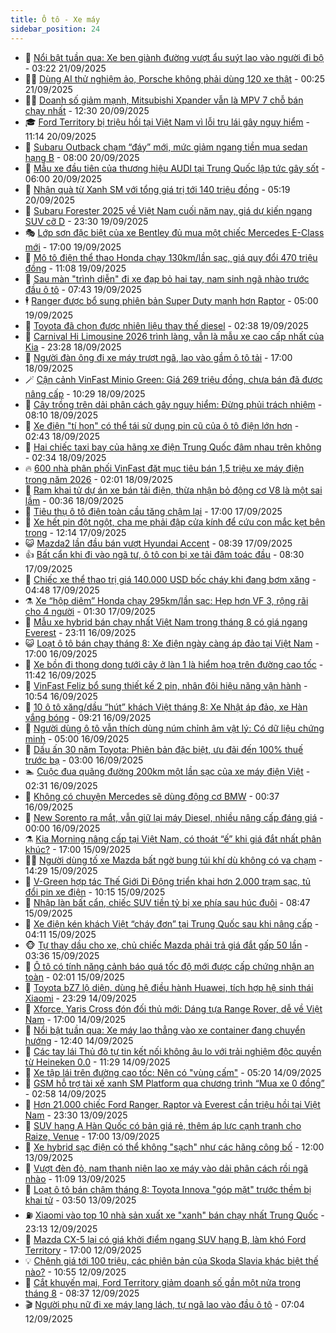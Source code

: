 ```yaml
---
title: Ô tô - Xe máy
sidebar_position: 24
---
```


<!-- dantri-o-to-xe-may:START -->
- 🤡 [Nổi bật tuần qua: Xe ben giành đường vượt ẩu suýt lao vào người đi bộ](https://dantri.com.vn/o-to-xe-may/noi-bat-tuan-qua-xe-ben-gianh-duong-vuot-au-suyt-lao-vao-nguoi-di-bo-20250921100701256.htm) - 03:22 21/09/2025
- 🧑‍💻 [Dùng AI thử nghiệm ảo, Porsche không phải dùng 120 xe thật](https://dantri.com.vn/o-to-xe-may/dung-ai-thu-nghiem-ao-porsche-khong-phai-dung-120-xe-that-20250920233943983.htm) - 00:25 21/09/2025
- 🧑‍💻 [Doanh số giảm mạnh, Mitsubishi Xpander vẫn là MPV 7 chỗ bán chạy nhất](https://dantri.com.vn/o-to-xe-may/doanh-so-giam-manh-mitsubishi-xpander-van-la-mpv-7-cho-ban-chay-nhat-20250920162739881.htm) - 12:30 20/09/2025
- 🎓 [Ford Territory bị triệu hồi tại Việt Nam vì lỗi trụ lái gây nguy hiểm](https://dantri.com.vn/o-to-xe-may/ford-territory-bi-trieu-hoi-tai-viet-nam-vi-loi-tru-lai-gay-nguy-hiem-20250920165453117.htm) - 11:14 20/09/2025
- 🌊 [Subaru Outback chạm “đáy” mới, mức giảm ngang tiền mua sedan hạng B](https://dantri.com.vn/o-to-xe-may/subaru-outback-cham-day-moi-muc-giam-ngang-tien-mua-sedan-hang-b-20250918005738381.htm) - 08:00 20/09/2025
- 🥷 [Mẫu xe đầu tiên của thương hiệu AUDI tại Trung Quốc lập tức gây sốt](https://dantri.com.vn/o-to-xe-may/mau-xe-dau-tien-cua-thuong-hieu-audi-tai-trung-quoc-lap-tuc-gay-sot-20250920001022608.htm) - 06:00 20/09/2025
- 🤩 [Nhận quà từ Xanh SM với tổng giá trị tới 140 triệu đồng](https://dantri.com.vn/o-to-xe-may/nhan-qua-tu-xanh-sm-voi-tong-gia-tri-toi-140-trieu-dong-20250920112759695.htm) - 05:19 20/09/2025
- 🫶 [Subaru Forester 2025 về Việt Nam cuối năm nay, giá dự kiến ngang SUV cỡ D](https://dantri.com.vn/o-to-xe-may/subaru-forester-2025-ve-viet-nam-cuoi-nam-nay-gia-du-kien-ngang-suv-co-d-20250917130253775.htm) - 23:30 19/09/2025
- 🎭 [Lớp sơn đặc biệt của xe Bentley đủ mua một chiếc Mercedes E-Class mới](https://dantri.com.vn/o-to-xe-may/lop-son-dac-biet-cua-xe-bentley-du-mua-mot-chiec-mercedes-e-class-moi-20250919152717863.htm) - 17:00 19/09/2025
- 🌁 [Mô tô điện thể thao Honda chạy 130km/lần sạc, giá quy đổi 470 triệu đồng](https://dantri.com.vn/o-to-xe-may/mo-to-dien-the-thao-honda-chay-130kmlan-sac-gia-quy-doi-470-trieu-dong-20250919175832173.htm) - 11:08 19/09/2025
- 🦩 [Sau màn &quot;trình diễn&quot; đi xe đạp bỏ hai tay, nam sinh ngã nhào trước đầu ô tô](https://dantri.com.vn/o-to-xe-may/sau-man-trinh-dien-di-xe-dap-bo-hai-tay-nam-sinh-nga-nhao-truoc-dau-o-to-20250919120823230.htm) - 07:43 19/09/2025
- 🕴 [Ranger được bổ sung phiên bản Super Duty mạnh hơn Raptor](https://dantri.com.vn/o-to-xe-may/ranger-duoc-bo-sung-phien-ban-super-duty-manh-hon-raptor-20250919000336968.htm) - 05:00 19/09/2025
- 🎡 [Toyota đã chọn được nhiên liệu thay thế diesel](https://dantri.com.vn/o-to-xe-may/toyota-da-chon-duoc-nhien-lieu-thay-the-diesel-20250918081755765.htm) - 02:38 19/09/2025
- 📝 [Carnival Hi Limousine 2026 trình làng, vẫn là mẫu xe cao cấp nhất của Kia](https://dantri.com.vn/o-to-xe-may/carnival-hi-limousine-2026-trinh-lang-van-la-mau-xe-cao-cap-nhat-cua-kia-20250918171049782.htm) - 23:28 18/09/2025
- 🧐 [Người đàn ông đi xe máy trượt ngã, lao vào gầm ô tô tải](https://dantri.com.vn/o-to-xe-may/nguoi-dan-ong-di-xe-may-truot-nga-lao-vao-gam-o-to-tai-20250918152016722.htm) - 17:00 18/09/2025
- 🪄 [Cận cảnh VinFast Minio Green: Giá 269 triệu đồng, chưa bán đã được nâng cấp](https://dantri.com.vn/o-to-xe-may/can-canh-vinfast-minio-green-gia-269-trieu-dong-chua-ban-da-duoc-nang-cap-20250918172839262.htm) - 10:29 18/09/2025
- 🧰 [Cây trồng trên dải phân cách gây nguy hiểm: Đừng phủi trách nhiệm](https://dantri.com.vn/o-to-xe-may/cay-trong-tren-dai-phan-cach-gay-nguy-hiem-dung-phui-trach-nhiem-20250918115605707.htm) - 08:10 18/09/2025
- 🚀 [Xe điện &quot;tí hon&quot; có thể tái sử dụng pin cũ của ô tô điện lớn hơn](https://dantri.com.vn/o-to-xe-may/xe-dien-ti-hon-co-the-tai-su-dung-pin-cu-cua-o-to-dien-lon-hon-20250918075044041.htm) - 02:43 18/09/2025
- 💪 [Hai chiếc taxi bay của hãng xe điện Trung Quốc đâm nhau trên không](https://dantri.com.vn/o-to-xe-may/hai-chiec-taxi-bay-cua-hang-xe-dien-trung-quoc-dam-nhau-tren-khong-20250918092252953.htm) - 02:34 18/09/2025
- 🔥 [600 nhà phân phối VinFast đặt mục tiêu bán 1,5 triệu xe máy điện trong năm 2026](https://dantri.com.vn/o-to-xe-may/600-nha-phan-phoi-vinfast-dat-muc-tieu-ban-15-trieu-xe-may-dien-trong-nam-2026-20250918082627356.htm) - 02:01 18/09/2025
- 🐲 [Ram khai tử dự án xe bán tải điện, thừa nhận bỏ động cơ V8 là một sai lầm](https://dantri.com.vn/o-to-xe-may/ram-khai-tu-du-an-xe-ban-tai-dien-thua-nhan-bo-dong-co-v8-la-mot-sai-lam-20250917182938938.htm) - 00:36 18/09/2025
- 🌋 [Tiêu thụ ô tô điện toàn cầu tăng chậm lại](https://dantri.com.vn/o-to-xe-may/tieu-thu-o-to-dien-toan-cau-tang-cham-lai-20250917174719889.htm) - 17:00 17/09/2025
- 🤩 [Xe hết pin đột ngột, cha mẹ phải đập cửa kính để cứu con mắc kẹt bên trong](https://dantri.com.vn/o-to-xe-may/xe-het-pin-dot-ngot-cha-me-phai-dap-cua-kinh-de-cuu-con-mac-ket-ben-trong-20250917121941503.htm) - 12:14 17/09/2025
- 😺 [Mazda2 lần đầu bán vượt Hyundai Accent](https://dantri.com.vn/o-to-xe-may/mazda2-lan-dau-ban-vuot-hyundai-accent-20250917110648054.htm) - 08:39 17/09/2025
- 👍 [Bất cẩn khi đi vào ngã tư, ô tô con bị xe tải đâm toác đầu](https://dantri.com.vn/o-to-xe-may/bat-can-khi-di-vao-nga-tu-o-to-con-bi-xe-tai-dam-toac-dau-20250917094135089.htm) - 08:30 17/09/2025
- 🎃 [Chiếc xe thể thao trị giá 140.000 USD bốc cháy khi đang bơm xăng](https://dantri.com.vn/o-to-xe-may/chiec-xe-the-thao-tri-gia-140000-usd-boc-chay-khi-dang-bom-xang-20250916231636383.htm) - 04:48 17/09/2025
- ⚗️ [Xe “hộp diêm” Honda chạy 295km/lần sạc: Hẹp hơn VF 3, rộng rãi cho 4 người](https://dantri.com.vn/o-to-xe-may/xe-hop-diem-honda-chay-295kmlan-sac-hep-hon-vf-3-rong-rai-cho-4-nguoi-20250916222011289.htm) - 01:30 17/09/2025
- 🦄 [Mẫu xe hybrid bán chạy nhất Việt Nam trong tháng 8 có giá ngang Everest](https://dantri.com.vn/o-to-xe-may/mau-xe-hybrid-ban-chay-nhat-viet-nam-trong-thang-8-co-gia-ngang-everest-20250916141638086.htm) - 23:11 16/09/2025
- 😺 [Loạt ô tô bán chạy tháng 8: Xe điện ngày càng áp đảo tại Việt Nam](https://dantri.com.vn/o-to-xe-may/loat-o-to-ban-chay-thang-8-xe-dien-ngay-cang-ap-dao-tai-viet-nam-20250916115717115.htm) - 17:00 16/09/2025
- 💼 [Xe bồn đi thong dong tưới cây ở làn 1 là hiểm hoạ trên đường cao tốc](https://dantri.com.vn/o-to-xe-may/xe-bon-di-thong-dong-tuoi-cay-o-lan-1-la-hiem-hoa-tren-duong-cao-toc-20250916155423339.htm) - 11:42 16/09/2025
- 💃 [VinFast Feliz bổ sung thiết kế 2 pin, nhân đôi hiệu năng vận hành](https://dantri.com.vn/o-to-xe-may/vinfast-feliz-bo-sung-thiet-ke-2-pin-nhan-doi-hieu-nang-van-hanh-20250916174544893.htm) - 10:54 16/09/2025
- 🚀 [10 ô tô xăng/dầu “hút” khách Việt tháng 8: Xe Nhật áp đảo, xe Hàn vắng bóng](https://dantri.com.vn/o-to-xe-may/10-o-to-xangdau-hut-khach-viet-thang-8-xe-nhat-ap-dao-xe-han-vang-bong-20250916125729023.htm) - 09:21 16/09/2025
- 🤩 [Người dùng ô tô vẫn thích dùng núm chỉnh âm vật lý: Có dữ liệu chứng minh](https://dantri.com.vn/o-to-xe-may/nguoi-dung-o-to-van-thich-dung-num-chinh-am-vat-ly-co-du-lieu-chung-minh-20250916101724126.htm) - 05:00 16/09/2025
- 💪 [Dấu ấn 30 năm Toyota: Phiên bản đặc biệt, ưu đãi đến 100% thuế trước bạ](https://dantri.com.vn/o-to-xe-may/dau-an-30-nam-toyota-phien-ban-dac-biet-uu-dai-den-100-thue-truoc-ba-20250915233129839.htm) - 03:00 16/09/2025
- 🏊 [Cuộc đua quãng đường 200km một lần sạc của xe máy điện Việt](https://dantri.com.vn/o-to-xe-may/cuoc-dua-quang-duong-200km-mot-lan-sac-cua-xe-may-dien-viet-20250915222048058.htm) - 02:31 16/09/2025
- 💄 [Không có chuyện Mercedes sẽ dùng động cơ BMW](https://dantri.com.vn/o-to-xe-may/khong-co-chuyen-mercedes-se-dung-dong-co-bmw-20250915233405298.htm) - 00:37 16/09/2025
- 👺 [New Sorento ra mắt, vẫn giữ lại máy Diesel, nhiều nâng cấp đáng giá](https://dantri.com.vn/o-to-xe-may/new-sorento-ra-mat-van-giu-lai-may-diesel-nhieu-nang-cap-dang-gia-20250915174400937.htm) - 00:00 16/09/2025
- ⚗️ [Kia Morning nâng cấp tại Việt Nam, có thoát “ế” khi giá đắt nhất phân khúc?](https://dantri.com.vn/o-to-xe-may/kia-morning-nang-cap-tai-viet-nam-co-thoat-e-khi-gia-dat-nhat-phan-khuc-20250914173632859.htm) - 17:00 15/09/2025
- 🧑‍🏫 [Người dùng tố xe Mazda bất ngờ bung túi khí dù không có va chạm](https://dantri.com.vn/o-to-xe-may/nguoi-dung-to-xe-mazda-bat-ngo-bung-tui-khi-du-khong-co-va-cham-20250915151146084.htm) - 14:29 15/09/2025
- 🦒 [V-Green hợp tác Thế Giới Di Động triển khai hơn 2.000 trạm sạc, tủ đổi pin xe điện](https://dantri.com.vn/o-to-xe-may/v-green-hop-tac-the-gioi-di-dong-trien-khai-hon-2000-tram-sac-tu-doi-pin-xe-dien-20250915165209323.htm) - 10:15 15/09/2025
- 🐘 [Nhập làn bất cẩn, chiếc SUV tiền tỷ bị xe phía sau húc đuôi](https://dantri.com.vn/o-to-xe-may/nhap-lan-bat-can-chiec-suv-tien-ty-bi-xe-phia-sau-huc-duoi-20250915105718580.htm) - 08:47 15/09/2025
- 🧠 [Xe điện kén khách Việt “cháy đơn” tại Trung Quốc sau khi nâng cấp](https://dantri.com.vn/o-to-xe-may/xe-dien-ken-khach-viet-chay-don-tai-trung-quoc-sau-khi-nang-cap-20250914163309727.htm) - 04:11 15/09/2025
- 🐵 [Tự thay dầu cho xe, chủ chiếc Mazda phải trả giá đắt gấp 50 lần](https://dantri.com.vn/o-to-xe-may/tu-thay-dau-cho-xe-chu-chiec-mazda-phai-tra-gia-dat-gap-50-lan-20250915083313953.htm) - 03:36 15/09/2025
- 🤭 [Ô tô có tính năng cảnh báo quá tốc độ mới được cấp chứng nhận an toàn](https://dantri.com.vn/o-to-xe-may/o-to-co-tinh-nang-canh-bao-qua-toc-do-moi-duoc-cap-chung-nhan-an-toan-20250914170921939.htm) - 02:01 15/09/2025
- 🤠 [Toyota bZ7 lộ diện, dùng hệ điều hành Huawei, tích hợp hệ sinh thái Xiaomi](https://dantri.com.vn/o-to-xe-may/toyota-bz7-lo-dien-dung-he-dieu-hanh-huawei-tich-hop-he-sinh-thai-xiaomi-20250914223703993.htm) - 23:29 14/09/2025
- 🫶 [Xforce, Yaris Cross đón đối thủ mới: Dáng tựa Range Rover, dễ về Việt Nam](https://dantri.com.vn/o-to-xe-may/xforce-yaris-cross-don-doi-thu-moi-dang-tua-range-rover-de-ve-viet-nam-20250914232511622.htm) - 17:00 14/09/2025
- 🚀 [Nổi bật tuần qua: Xe máy lao thẳng vào xe container đang chuyển hướng](https://dantri.com.vn/o-to-xe-may/noi-bat-tuan-qua-xe-may-lao-thang-vao-xe-container-dang-chuyen-huong-20250914192640822.htm) - 12:40 14/09/2025
- 🎊 [Các tay lái Thủ đô tự tin kết nối không âu lo với trải nghiệm độc quyền từ Heineken 0.0](https://dantri.com.vn/o-to-xe-may/cac-tay-lai-thu-do-tu-tin-ket-noi-khong-au-lo-voi-trai-nghiem-doc-quyen-tu-heineken-00-20250913195021830.htm) - 11:29 14/09/2025
- 🦄 [Xe tập lái trên đường cao tốc: Nên có &quot;vùng cấm&quot;](https://dantri.com.vn/o-to-xe-may/xe-tap-lai-tren-duong-cao-toc-nen-co-vung-cam-20250914005635117.htm) - 05:20 14/09/2025
- 🥷 [GSM hỗ trợ tài xế xanh SM Platform qua chương trình “Mua xe 0 đồng”](https://dantri.com.vn/o-to-xe-may/gsm-ho-tro-tai-xe-xanh-sm-platform-qua-chuong-trinh-mua-xe-0-dong-20250914090429463.htm) - 02:58 14/09/2025
- 🦏 [Hơn 21.000 chiếc Ford Ranger, Raptor và Everest cần triệu hồi tại Việt Nam](https://dantri.com.vn/o-to-xe-may/hon-21000-chiec-ford-ranger-raptor-va-everest-can-trieu-hoi-tai-viet-nam-20250913202624994.htm) - 23:30 13/09/2025
- 🤗 [SUV hạng A Hàn Quốc có bản giá rẻ, thêm áp lực cạnh tranh cho Raize, Venue](https://dantri.com.vn/o-to-xe-may/suv-hang-a-han-quoc-co-ban-gia-re-them-ap-luc-canh-tranh-cho-raize-venue-20250913191610218.htm) - 17:00 13/09/2025
- 🐲 [Xe hybrid sạc điện có thể không &quot;sạch&quot; như các hãng công bố](https://dantri.com.vn/o-to-xe-may/xe-hybrid-sac-dien-co-the-khong-sach-nhu-cac-hang-cong-bo-20250911235046823.htm) - 12:00 13/09/2025
- 🤭 [Vượt đèn đỏ, nam thanh niên lao xe máy vào dải phân cách rồi ngã nhào](https://dantri.com.vn/o-to-xe-may/vuot-den-do-nam-thanh-nien-lao-xe-may-vao-dai-phan-cach-roi-nga-nhao-20250913013458233.htm) - 11:09 13/09/2025
- 🐻 [Loạt ô tô bán chậm tháng 8: Toyota Innova &quot;góp mặt&quot; trước thềm bị khai tử](https://dantri.com.vn/o-to-xe-may/loat-o-to-ban-cham-thang-8-toyota-innova-gop-mat-truoc-them-bi-khai-tu-20250912160304933.htm) - 03:50 13/09/2025
- ⛽️ [Xiaomi vào top 10 nhà sản xuất xe &quot;xanh&quot; bán chạy nhất Trung Quốc](https://dantri.com.vn/o-to-xe-may/xiaomi-vao-top-10-nha-san-xuat-xe-xanh-ban-chay-nhat-trung-quoc-20250912132405703.htm) - 23:13 12/09/2025
- 🫣 [Mazda CX-5 lại có giá khởi điểm ngang SUV hạng B, làm khó Ford Territory](https://dantri.com.vn/o-to-xe-may/mazda-cx-5-lai-co-gia-khoi-diem-ngang-suv-hang-b-lam-kho-ford-territory-20250912164748505.htm) - 17:00 12/09/2025
- 💡 [Chênh giá tới 100 triệu, các phiên bản của Skoda Slavia khác biệt thế nào?](https://dantri.com.vn/o-to-xe-may/chenh-gia-toi-100-trieu-cac-phien-ban-cua-skoda-slavia-khac-biet-the-nao-20250911133439771.htm) - 10:55 12/09/2025
- 💪 [Cắt khuyến mại, Ford Territory giảm doanh số gần một nửa trong tháng 8](https://dantri.com.vn/o-to-xe-may/cat-khuyen-mai-ford-territory-giam-doanh-so-gan-mot-nua-trong-thang-8-20250911230803030.htm) - 08:37 12/09/2025
- 🎬 [Người phụ nữ đi xe máy lạng lách, tự ngã lao vào đầu ô tô](https://dantri.com.vn/o-to-xe-may/nguoi-phu-nu-di-xe-may-lang-lach-tu-nga-lao-vao-dau-o-to-20250912125710525.htm) - 07:04 12/09/2025<!-- dantri-o-to-xe-may:END -->
